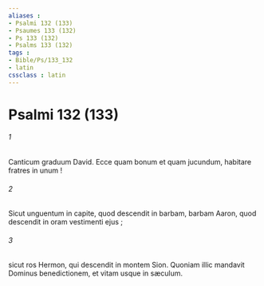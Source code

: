 ```yaml
---
aliases : 
- Psalmi 132 (133)
- Psaumes 133 (132)
- Ps 133 (132)
- Psalms 133 (132)
tags : 
- Bible/Ps/133_132
- latin
cssclass : latin
---
```


# Psalmi 132 (133)

###### 1
Canticum graduum David. Ecce quam bonum et quam jucundum, habitare fratres in unum !
###### 2
Sicut unguentum in capite, quod descendit in barbam, barbam Aaron, quod descendit in oram vestimenti ejus ;
###### 3
sicut ros Hermon, qui descendit in montem Sion. Quoniam illic mandavit Dominus benedictionem, et vitam usque in sæculum.

